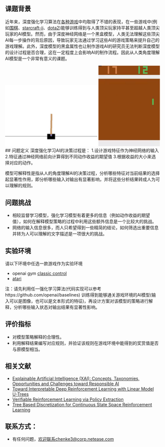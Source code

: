 ## 课题背景

近年来，深度强化学习算法在[各种游戏](https://gym.openai.com/envs/#classic_control)中均取得了不错的表现，在一些游戏中(例如[围棋](https://deepmind.com/blog/article/alphago-zero-starting-scratch)、[starcraft-ii](https://deepmind.com/blog/article/alphastar-mastering-real-time-strategy-game-starcraft-ii)、[dota2](https://openai.com/blog/openai-five-defeats-dota-2-world-champions/))能够训练得到与人类顶尖玩家持平甚至超越人类顶尖玩家的AI模型。然而，由于深度神经网络是一个黑盒模型，人类无法理解这些顶尖AI每一步操作的背后原因，导致玩家无法通过学习这些AI的游戏策略来提升自己的游戏理解。此外，深度模型的黑盒属性也让制作游戏AI的研究员无法判断深度模型的设计过程是否合理，这在一定程度上会影响AI的制作流程。因此从人类角度理解AI模型是一个非常有意义的课题。

<center class="half">
 <img src="../.assets/模型可解释性/cartpole.gif" width="300" height=200/>      <img src="../.assets/模型可解释性/pong.gif" width="200"/>
</center>
## 问题定义
深度强化学习AI的决策过程是：
1.设计游戏特征作为神经网络的输入
2.特征通过神经网络前向计算得到不同动作收益的期望值
3.根据收益的大小来选择对应的动作。

模型可解释性是指从人的角度理解AI的决策过程，分析哪些特征对当前结果的选择起显著性作用，即分析哪些输入对输出有显著影响，并将这些分析结果转成人为可以理解的规则。


## 问题挑战
- 相较监督学习模型，强化学习模型有着更多的信息（例如动作收益的期望值），如何在解释模型策略的过程中利用这些额外信息是一个比较大的挑战。
- 网络的输入信息很多，而人只希望得到一些精简的结论，如何筛选出重要信息并转为人可以理解的文字描述是一项很大的挑战。

## 实验环境
请以下环境中任选一款游戏作为实验环境
- openai gym [classic control](https://gym.openai.com/envs/#atari)
- [atari](https://gym.openai.com/envs/#atari)

注：请先利用任一强化学习算法(代码实现可以参考https://github.com/openai/baselines) 训练得到能够通关游戏环境的AI模型(输入可以是图像，也可以是文本形式的特征)，再设计方案对该模型的策略进行解释，分析哪些输入状态对输出结果有显著性影响。


## 评价指标
- 对模型策略解释的合理性。
- 利用解释结果编写对应规则，并验证该规则在游戏环境中能得到的奖赏值是否与原模型相当。

## 相关文献
- [Explainable Artificial Intelligence (XAI): Concepts, Taxonomies, Opportunities and Challenges toward Responsible AI](https://arxiv.org/pdf/1910.10045.pdf)
- [Toward Interpretable Deep Reinforcement Learning with Linear Model U-Trees](https://arxiv.org/pdf/1807.05887)
- [Verifiable Reinforcement Learning via Policy Extraction](https://papers.nips.cc/paper/7516-verifiable-reinforcement-learning-via-policy-extraction.pdf)
- [Tree Based Discretization for Continuous State Space Reinforcement Learning](http://www.cs.cmu.edu/~mmv/papers/will-aaai98.pdf)

## 联系方式：

- 有任何问题，欢迎联系chenke3@corp.netease.com